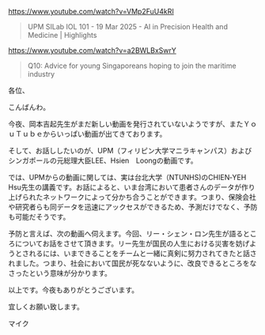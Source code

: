 https://www.youtube.com/watch?v=VMp2FuU4kRI

> UPM SILab IOL 101 - 19 Mar 2025 - AI in Precision Health and Medicine | Highlights

https://www.youtube.com/watch?v=a2BWLBxSwrY

> Q10: Advice for young Singaporeans hoping to join the maritime industry 

各位、

こんばんわ。

今夜、岡本吉起先生がまだ新しい動画を発行されていないようですが、またＹｏｕＴｕｂｅからいっぱい動画が出てきております。

そして、お話ししたいのが、UPM（フィリピン大学マニラキャンパス）およびシンガポールの元総理大臣LEE、Hsien　Loongの動画です。

では、UPMからの動画に関しては、実は台北大学（NTUNHS)のCHIEN‐YEH　Hsu先生の講義です。お話によると、いま台湾において患者さんのデータが作り上げられたネットワークによって分かち合うことができます。つまり、保険会社や研究者らも同データを迅速にアックセスができるため、予測だけでなく、予防も可能だそうです。

予防と言えば、次の動画へ伺えます。今回、リー・シェン・ロン先生が語るところについてお話をさせて頂きます。リー先生が国民の人生における災害を妨げようとされるには、いまできることをチームと一緒に真剣に努力されてきたと話されました。つまり、社会において国民が死なないように、改良できるところをなさったという意味が分かります。

以上です。今夜もありがとうございます。

宜しくお願い致します。

マイク

